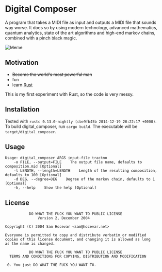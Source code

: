 Digital Composer
================
A program that takes a MIDI file as input and outputs a MIDI file that sounds
way worse. It does so by using modern technology, advanced mathematics, quantum
analytics, state of the art algorithms and high-end markov chains, combined
with a pinch black magic.

![Meme](http://i2.kym-cdn.com/photos/images/original/000/234/739/fa5.jpg)

Motivation
----------
* <del>Become the world's most powerful man</del>
* fun
* learn [Rust](http://www.rust-lang.org)

This is my first experiment with Rust, so the code is very messy.

Installation
------------
Tested with `rustc 0.13.0-nightly (cbe9fb45b 2014-12-19 20:22:17 +0000)`.
To build digital\_composer, run `cargo build`. The executable will be
`target/digital_composer`.

Usage
-----
    Usage: digital_composer ARGS input-file trackno
        -o FILE, --output=FILE    The output file name, defaults to composition.mid [Optional]
        -l LENGTH, --length=LENGTH    Length of the resulting composition, defaults to 100 [Optional]
        -d DEG, --degree=DEG    Degree of the markov chain, defaults to 1 [Optional]
        -h, --help    Show the help [Optional]

License
-------
               DO WHAT THE FUCK YOU WANT TO PUBLIC LICENSE
                   Version 2, December 2004
    
    Copyright (C) 2004 Sam Hocevar <sam@hocevar.net>
    
    Everyone is permitted to copy and distribute verbatim or modified
    copies of this license document, and changing it is allowed as long
    as the name is changed.
    
               DO WHAT THE FUCK YOU WANT TO PUBLIC LICENSE
      TERMS AND CONDITIONS FOR COPYING, DISTRIBUTION AND MODIFICATION
    
     0. You just DO WHAT THE FUCK YOU WANT TO.
